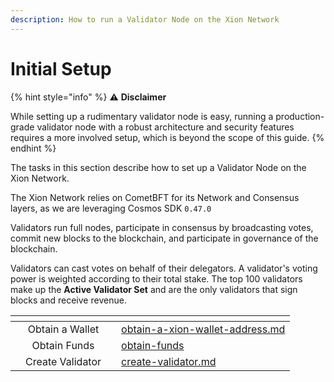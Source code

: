```yaml
---
description: How to run a Validator Node on the Xion Network
---
```


# Initial Setup

{% hint style="info" %}
:warning: **Disclaimer**

While setting up a rudimentary validator node is easy, running a production-grade validator node with a robust architecture and security features requires a more involved setup, which is beyond the scope of this guide.
{% endhint %}

The tasks in this section describe how to set up a Validator Node on the Xion Network.&#x20;

The Xion Network relies on CometBFT for its Network and Consensus layers, as we are leveraging Cosmos SDK `0.47.0`

Validators run full nodes, participate in consensus by broadcasting votes, commit new blocks to the blockchain, and participate in governance of the blockchain.&#x20;

Validators can cast votes on behalf of their delegators. A validator's voting power is weighted according to their total stake. The top 100 validators make up the **Active Validator Set** and are the only validators that sign blocks and receive revenue.



<table data-view="cards"><thead><tr><th></th><th align="center"></th><th></th><th data-hidden data-card-target data-type="content-ref"></th></tr></thead><tbody><tr><td></td><td align="center">Obtain a Wallet</td><td></td><td><a href="obtain-a-xion-wallet-address.md">obtain-a-xion-wallet-address.md</a></td></tr><tr><td></td><td align="center">Obtain Funds</td><td></td><td><a href="obtain-funds/">obtain-funds</a></td></tr><tr><td></td><td align="center">Create Validator</td><td></td><td><a href="create-validator.md">create-validator.md</a></td></tr></tbody></table>
